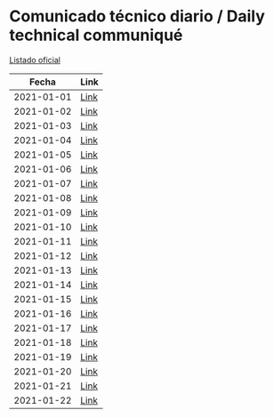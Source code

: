 # Comunicado técnico diario / Daily technical communiqué

[Listado oficial](https://www.gob.mx/salud/documentos/coronavirus-covid19-comunicados-tecnicos-diarios-enero-2021)

| Fecha               | Link        |
| ------------------- | ----------  |
| 2021-01-01 | [Link](https://www.gob.mx/salud/prensa/nuevo-coronavirus-en-el-mundo-covid-19-comunicado-tecnico-diario-260415) |
| 2021-01-02 | [Link](https://www.gob.mx/salud/prensa/nuevo-coronavirus-en-el-mundo-covid-19-comunicado-tecnico-diario-260418) |
| 2021-01-03 | [Link](https://www.gob.mx/salud/prensa/nuevo-coronavirus-en-el-mundo-covid-19-comunicado-tecnico-diario-260426) |
| 2021-01-04 | [Link](https://www.gob.mx/salud/prensa/nuevo-coronavirus-en-el-mundo-covid-19-comunicado-tecnico-diario-260424) |
| 2021-01-05 | [Link](https://www.gob.mx/salud/prensa/nuevo-coronavirus-en-el-mundo-covid-19-comunicado-tecnico-diario-260431) |
| 2021-01-06 | [Link](https://www.gob.mx/salud/prensa/nuevo-coronavirus-en-el-mundo-covid-19-comunicado-tecnico-diario-260432) |
| 2021-01-07 | [Link](https://www.gob.mx/salud/prensa/nuevo-coronavirus-en-el-mundo-covid-19-comunicado-tecnico-diario-260434) |
| 2021-01-08 | [Link](https://www.gob.mx/salud/prensa/nuevo-coronavirus-en-el-mundo-covid-19-comunicado-tecnico-diario-260435) |
| 2021-01-09 | [Link](https://www.gob.mx/salud/prensa/nuevo-coronavirus-en-el-mundo-covid-19-comunicado-tecnico-diario-260436) |
| 2021-01-10 | [Link](https://www.gob.mx/salud/prensa/nuevo-coronavirus-en-el-mundo-covid-19-comunicado-tecnico-diario-260438) |
| 2021-01-11 | [Link](https://www.gob.mx/salud/prensa/nuevo-coronavirus-en-el-mundo-covid-19-comunicado-tecnico-diario-261039) |
| 2021-01-12 | [Link](https://www.gob.mx/salud/prensa/nuevo-coronavirus-en-el-mundo-covid-19-comunicado-tecnico-diario-261042) |
| 2021-01-13 | [Link](https://www.gob.mx/salud/prensa/nuevo-coronavirus-en-el-mundo-covid-19-comunicado-tecnico-diario-261043) |
| 2021-01-14 | [Link](https://www.gob.mx/salud/prensa/nuevo-coronavirus-en-el-mundo-covid-19-comunicado-tecnico-diario-261044) |
| 2021-01-15 | [Link](https://www.gob.mx/salud/prensa/nuevo-coronavirus-en-el-mundo-covid-19-comunicado-tecnico-diario-261046) |
| 2021-01-16 | [Link](https://www.gob.mx/salud/prensa/nuevo-coronavirus-en-el-mundo-covid-19-comunicado-tecnico-diario-261047) |
| 2021-01-17 | [Link](https://www.gob.mx/salud/prensa/nuevo-coronavirus-en-el-mundo-covid-19-comunicado-tecnico-diario-261048) |
| 2021-01-18 | [Link](https://www.gob.mx/salud/prensa/nuevo-coronavirus-en-el-mundo-covid-19-comunicado-tecnico-diario-261450) |
| 2021-01-19 | [Link](https://www.gob.mx/salud/prensa/nuevo-coronavirus-en-el-mundo-covid-19-comunicado-tecnico-diario-261451) |
| 2021-01-20 | [Link](https://www.gob.mx/salud/prensa/nuevo-coronavirus-en-el-mundo-covid-19-comunicado-tecnico-diario-261452) |
| 2021-01-21 | [Link](https://www.gob.mx/salud/prensa/nuevo-coronavirus-en-el-mundo-covid-19-comunicado-tecnico-diario-261453) |
| 2021-01-22 | [Link](https://www.gob.mx/salud/prensa/nuevo-coronavirus-en-el-mundo-covid-19-comunicado-tecnico-diario-261454) |
